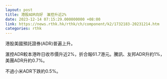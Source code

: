 ```yaml
---
layout: post
title: 港股ADR向好　滙控升近2%
date: 2023-12-14 07:15:29.000000000 +08:00
link: https://news.rthk.hk/rthk/ch/component/k2/1732183-20231214.htm
categories: rthk
---
```


港股美國預託證券(ADR)普遍上升。

滙控ADR較本港昨日收市價升近2%，折合報61.7港元。騰訊、友邦ADR升約1%，美團ADR升約0.7%。

不過小米ADR下跌約0.5%。
